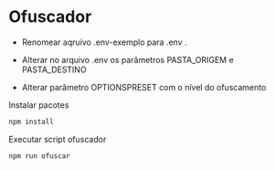 # Ofuscador

 + Renomear  aqruivo .env-exemplo para .env .

 + Alterar no arquivo .env os parâmetros PASTA_ORIGEM e PASTA_DESTINO 

 + Alterar parâmetro OPTIONSPRESET com o nível do ofuscamento


Instalar pacotes

``` js
npm install
``` 

Executar script ofuscador

``` js
npm run ofuscar
``` 

